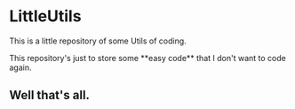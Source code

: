 # LittleUtils
This is a little repository of some Utils of coding.
<p>This repository's just to store some **easy code** that I don't want to code again.</p>

## Well that's all.
